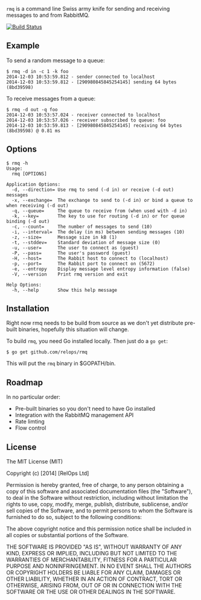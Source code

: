 `rmq` is a command line Swiss army knife for sending and receiving messages to and from RabbitMQ.

[![Build Status](https://travis-ci.org/relops/rmq.png?branch=master)](https://travis-ci.org/relops/rmq)

Example
-------

To send a random message to a queue:

```
$ rmq -d in -c 1 -k foo
2014-12-03 10:53:59.812 - sender connected to localhost
2014-12-03 10:53:59.812 - [290980845845254145] sending 64 bytes (8bd39598)
```

To receive messages from a queue:

```
$ rmq -d out -q foo
2014-12-03 10:53:57.024 - receiver connected to localhost
2014-12-03 10:53:57.026 - receiver subscribed to queue: foo
2014-12-03 10:53:59.813 - [290980845845254145] receiving 64 bytes (8bd39598) @ 0.81 ms
```

Options
-------

```
$ rmq -h
Usage:
  rmq [OPTIONS]

Application Options:
  -d, --direction= Use rmq to send (-d in) or receive (-d out) messages
  -x, --exchange=  The exchange to send to (-d in) or bind a queue to when receiving (-d out)
  -q, --queue=     The queue to receive from (when used with -d in)
  -k, --key=       The key to use for routing (-d in) or for queue binding (-d out)
  -c, --count=     The number of messages to send (10)
  -i, --interval=  The delay (in ms) between sending messages (10)
  -z, --size=      Message size in kB (1)
  -t, --stddev=    Standard deviation of message size (0)
  -u, --user=      The user to connect as (guest)
  -P, --pass=      The user's password (guest)
  -H, --host=      The Rabbit host to connect to (localhost)
  -p, --port=      The Rabbit port to connect on (5672)
  -e, --entropy    Display message level entropy information (false)
  -V, --version    Print rmq version and exit

Help Options:
  -h, --help       Show this help message
```

Installation
------------

Right now rmq needs to be build from source as we don't yet distribute pre-built binaries, hopefully this situation will change.

To build `rmq`, you need Go installed locally. Then just do a `go get`:

```
$ go get github.com/relops/rmq
```

This will put the `rmq` binary in $GOPATH/bin.

Roadmap
-------

In no particular order:

* Pre-built binaries so you don't need to have Go installed
* Integration with the RabbitMQ management API
* Rate limting
* Flow control

License
-------

The MIT License (MIT)

Copyright (c) [2014] [RelOps Ltd]

Permission is hereby granted, free of charge, to any person obtaining a copy
of this software and associated documentation files (the "Software"), to deal
in the Software without restriction, including without limitation the rights
to use, copy, modify, merge, publish, distribute, sublicense, and/or sell
copies of the Software, and to permit persons to whom the Software is
furnished to do so, subject to the following conditions:

The above copyright notice and this permission notice shall be included in all
copies or substantial portions of the Software.

THE SOFTWARE IS PROVIDED "AS IS", WITHOUT WARRANTY OF ANY KIND, EXPRESS OR
IMPLIED, INCLUDING BUT NOT LIMITED TO THE WARRANTIES OF MERCHANTABILITY,
FITNESS FOR A PARTICULAR PURPOSE AND NONINFRINGEMENT. IN NO EVENT SHALL THE
AUTHORS OR COPYRIGHT HOLDERS BE LIABLE FOR ANY CLAIM, DAMAGES OR OTHER
LIABILITY, WHETHER IN AN ACTION OF CONTRACT, TORT OR OTHERWISE, ARISING FROM,
OUT OF OR IN CONNECTION WITH THE SOFTWARE OR THE USE OR OTHER DEALINGS IN THE
SOFTWARE.